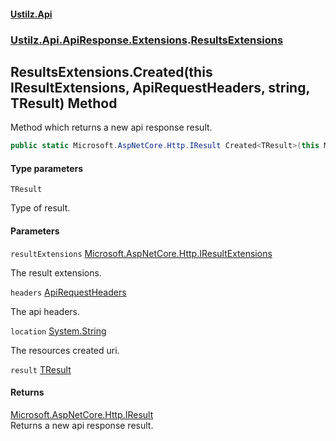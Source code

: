 #### [Ustilz.Api](index.md 'index')
### [Ustilz.Api.ApiResponse.Extensions](Ustilz.Api.ApiResponse.Extensions.md 'Ustilz.Api.ApiResponse.Extensions').[ResultsExtensions](Ustilz.Api.ApiResponse.Extensions.ResultsExtensions.md 'Ustilz.Api.ApiResponse.Extensions.ResultsExtensions')

## ResultsExtensions.Created<TResult>(this IResultExtensions, ApiRequestHeaders, string, TResult) Method

Method which returns a new api response result.

```csharp
public static Microsoft.AspNetCore.Http.IResult Created<TResult>(this Microsoft.AspNetCore.Http.IResultExtensions resultExtensions, Ustilz.Api.ApiResponse.ApiRequestHeaders headers, string location, TResult? result=default(TResult?));
```
#### Type parameters

<a name='Ustilz.Api.ApiResponse.Extensions.ResultsExtensions.Created_TResult_(thisMicrosoft.AspNetCore.Http.IResultExtensions,Ustilz.Api.ApiResponse.ApiRequestHeaders,string,TResult).TResult'></a>

`TResult`

Type of result.
#### Parameters

<a name='Ustilz.Api.ApiResponse.Extensions.ResultsExtensions.Created_TResult_(thisMicrosoft.AspNetCore.Http.IResultExtensions,Ustilz.Api.ApiResponse.ApiRequestHeaders,string,TResult).resultExtensions'></a>

`resultExtensions` [Microsoft.AspNetCore.Http.IResultExtensions](https://docs.microsoft.com/en-us/dotnet/api/Microsoft.AspNetCore.Http.IResultExtensions 'Microsoft.AspNetCore.Http.IResultExtensions')

The result extensions.

<a name='Ustilz.Api.ApiResponse.Extensions.ResultsExtensions.Created_TResult_(thisMicrosoft.AspNetCore.Http.IResultExtensions,Ustilz.Api.ApiResponse.ApiRequestHeaders,string,TResult).headers'></a>

`headers` [ApiRequestHeaders](Ustilz.Api.ApiResponse.ApiRequestHeaders.md 'Ustilz.Api.ApiResponse.ApiRequestHeaders')

The api headers.

<a name='Ustilz.Api.ApiResponse.Extensions.ResultsExtensions.Created_TResult_(thisMicrosoft.AspNetCore.Http.IResultExtensions,Ustilz.Api.ApiResponse.ApiRequestHeaders,string,TResult).location'></a>

`location` [System.String](https://docs.microsoft.com/en-us/dotnet/api/System.String 'System.String')

The resources created uri.

<a name='Ustilz.Api.ApiResponse.Extensions.ResultsExtensions.Created_TResult_(thisMicrosoft.AspNetCore.Http.IResultExtensions,Ustilz.Api.ApiResponse.ApiRequestHeaders,string,TResult).result'></a>

`result` [TResult](Ustilz.Api.ApiResponse.Extensions.ResultsExtensions.Created_TResult_(thisMicrosoft.AspNetCore.Http.IResultExtensions,Ustilz.Api.ApiResponse.ApiRequestHeaders,string,TResult).md#Ustilz.Api.ApiResponse.Extensions.ResultsExtensions.Created_TResult_(thisMicrosoft.AspNetCore.Http.IResultExtensions,Ustilz.Api.ApiResponse.ApiRequestHeaders,string,TResult).TResult 'Ustilz.Api.ApiResponse.Extensions.ResultsExtensions.Created<TResult>(this Microsoft.AspNetCore.Http.IResultExtensions, Ustilz.Api.ApiResponse.ApiRequestHeaders, string, TResult).TResult')

#### Returns
[Microsoft.AspNetCore.Http.IResult](https://docs.microsoft.com/en-us/dotnet/api/Microsoft.AspNetCore.Http.IResult 'Microsoft.AspNetCore.Http.IResult')  
Returns a new api response result.